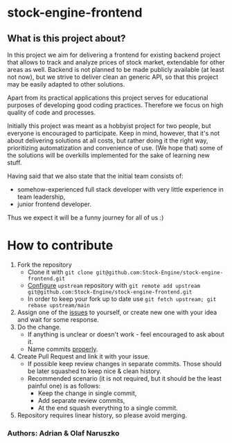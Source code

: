 # stock-engine-frontend

## What is this project about?
In this project we aim for delivering a frontend for existing backend project that allows to track and analyze prices of stock market, extendable for other areas as well. 
Backend is not planned to be made publicly available (at least not now), but we strive to deliver clean an generic API, so that this project may be easily adapted to other solutions. 

Apart from its practical applications this project serves for educational purposes of developing good coding practices. Therefore we focus on high quality of code and processes. 

Initially this project was meant as a hobbyist project for two people, but everyone is encouraged to participate. Keep in mind, however, that it's not about delivering solutions at all costs, but rather doing it the right way, prioritizing automatization and convenience of use. (We hope that) some of the solutions will be overkills implemented for the sake of learning new stuff. 

Having said that we also state that the initial team consists of:
* somehow-experienced full stack developer with very little experience in team leadership,
* junior frontend developer.

Thus we expect it will be a funny journey for all of us :) 

# How to contribute
1. Fork the repository
    * Clone it with `git clone git@github.com:Stock-Engine/stock-engine-frontend.git`
    * [Configure][1] `upstream` repository with `git remote add upstream git@github.com:Stock-Engine/stock-engine-frontend.git`
    * In order to keep your fork up to date use `git fetch upstream; git rebase upstream/main` 
2. Assign one of the [issues][2] to yourself, or create new one with your idea and wait for some response.
3. Do the change. 
    * If anything is unclear or doesn't work - feel encouraged to ask about it.
    * Name commits [properly][3].
4. Create Pull Request and link it with your issue. 
    * If possible keep review changes in separate commits. Those should be later squashed to keep nice & clean history.
    * Recommended scenario (it is not required, but it should be the least painful one) is as follows:
        * Keep the change in single commit,
        * Add separate review commits,
        * At the end squash everything to a single commit.
5. Repository requires linear history, so please avoid merging.

### Authors: Adrian & Olaf Naruszko

[1]: https://docs.github.com/en/github/collaborating-with-issues-and-pull-requests/configuring-a-remote-for-a-fork 
[2]: https://github.com/Stock-Engine/stock-engine-frontend/issues
[3]: https://chris.beams.io/posts/git-commit/
